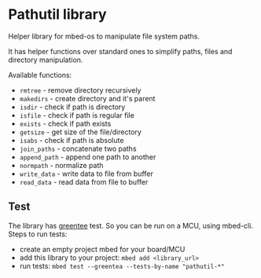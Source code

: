 # Pathutil library

Helper library for mbed-os to manipulate file system paths.

It has helper functions over standard ones to simplify paths, files and directory manipulation.

Available functions:

- `rmtree` - remove directory recursively
- `makedirs` - create directory and it's parent
- `isdir` - check if path is directory
- `isfile` - check if path is regular file
- `exists` - check if path exists
- `getsize` - get size of the file/directory
- `isabs` - check if path is absolute
- `join_paths` - concatenate two paths
- `append_path` - append one path to another
- `normpath` - normalize path
- `write_data` - write data to file from buffer
- `read_data` - read data from file to buffer

## Test

The library has [greentee](https://github.com/ARMmbed/mbed-os-tools/) test. So you can
be run on a MCU, using mbed-cli. Steps to run tests:

- create an empty project mbed for your board/MCU
- add this library to your project: `mbed add <library_url>`
- run tests: `mbed test --greentea --tests-by-name "pathutil-*"`
